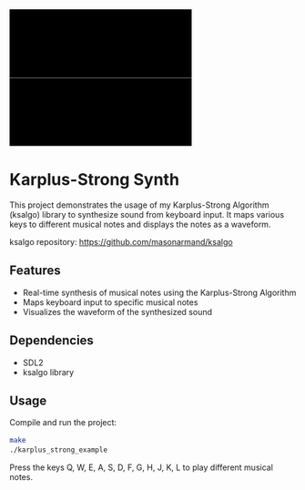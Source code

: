 <img src='animation.webp' width=320, height=240>

# Karplus-Strong Synth

This project demonstrates the usage of my Karplus-Strong Algorithm (ksalgo) library to synthesize sound from keyboard input.
It maps various keys to different musical notes and displays the notes as a waveform.

ksalgo repository:
https://github.com/masonarmand/ksalgo

## Features

- Real-time synthesis of musical notes using the Karplus-Strong Algorithm
- Maps keyboard input to specific musical notes
- Visualizes the waveform of the synthesized sound

## Dependencies

- SDL2
- ksalgo library

## Usage

Compile and run the project:

```sh
make
./karplus_strong_example
```

Press the keys Q, W, E, A, S, D, F, G, H, J, K, L to play different musical notes.
